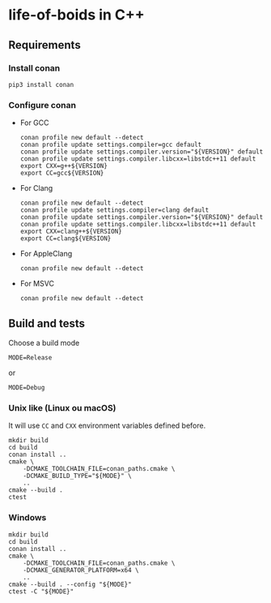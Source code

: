# life-of-boids in C++

## Requirements

### Install conan

```
pip3 install conan
```

### Configure conan
* For GCC
  ```
  conan profile new default --detect
  conan profile update settings.compiler=gcc default
  conan profile update settings.compiler.version="${VERSION}" default
  conan profile update settings.compiler.libcxx=libstdc++11 default
  export CXX=g++${VERSION} 
  export CC=gcc${VERSION}
  ```
* For Clang
  ```
  conan profile new default --detect
  conan profile update settings.compiler=clang default
  conan profile update settings.compiler.version="${VERSION}" default
  conan profile update settings.compiler.libcxx=libstdc++11 default
  export CXX=clang++${VERSION} 
  export CC=clang${VERSION}
  ```
* For AppleClang
  ```
  conan profile new default --detect
  ```
* For MSVC
  ```
  conan profile new default --detect
  ```

## Build and tests

Choose a build mode
```
MODE=Release
```
or
```
MODE=Debug
```

### Unix like (Linux ou macOS)

It will use `CC` and `CXX` environment variables defined before.

```
mkdir build
cd build
conan install ..
cmake \
    -DCMAKE_TOOLCHAIN_FILE=conan_paths.cmake \
    -DCMAKE_BUILD_TYPE="${MODE}" \
    ..
cmake --build .
ctest 
```

### Windows
```
mkdir build
cd build
conan install ..
cmake \
    -DCMAKE_TOOLCHAIN_FILE=conan_paths.cmake \
    -DCMAKE_GENERATOR_PLATFORM=x64 \
    ..
cmake --build . --config "${MODE}"
ctest -C "${MODE}"
```
